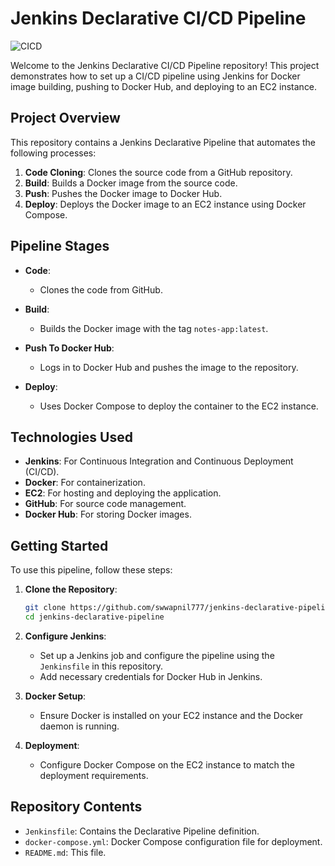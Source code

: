 
# Jenkins Declarative CI/CD Pipeline
![CICD](https://github.com/user-attachments/assets/63bacf8a-96b3-4839-9aa9-8aa29ef20d4d)

Welcome to the Jenkins Declarative CI/CD Pipeline repository! This project demonstrates how to set up a CI/CD pipeline using Jenkins for Docker image building, pushing to Docker Hub, and deploying to an EC2 instance.

## Project Overview



This repository contains a Jenkins Declarative Pipeline that automates the following processes:

1. **Code Cloning**: Clones the source code from a GitHub repository.
2. **Build**: Builds a Docker image from the source code.
3. **Push**: Pushes the Docker image to Docker Hub.
4. **Deploy**: Deploys the Docker image to an EC2 instance using Docker Compose.

## Pipeline Stages

- **Code**: 
  - Clones the code from GitHub.
  
- **Build**: 
  - Builds the Docker image with the tag `notes-app:latest`.

- **Push To Docker Hub**: 
  - Logs in to Docker Hub and pushes the image to the repository.

- **Deploy**: 
  - Uses Docker Compose to deploy the container to the EC2 instance.

## Technologies Used

- **Jenkins**: For Continuous Integration and Continuous Deployment (CI/CD).
- **Docker**: For containerization.
- **EC2**: For hosting and deploying the application.
- **GitHub**: For source code management.
- **Docker Hub**: For storing Docker images.

## Getting Started

To use this pipeline, follow these steps:

1. **Clone the Repository**:
   ```bash
   git clone https://github.com/swwapnil777/jenkins-declarative-pipeline.git
   cd jenkins-declarative-pipeline
   ```

2. **Configure Jenkins**:
   - Set up a Jenkins job and configure the pipeline using the `Jenkinsfile` in this repository.
   - Add necessary credentials for Docker Hub in Jenkins.

3. **Docker Setup**:
   - Ensure Docker is installed on your EC2 instance and the Docker daemon is running.

4. **Deployment**:
   - Configure Docker Compose on the EC2 instance to match the deployment requirements.

## Repository Contents

- `Jenkinsfile`: Contains the Declarative Pipeline definition.
- `docker-compose.yml`: Docker Compose configuration file for deployment.
- `README.md`: This file.
